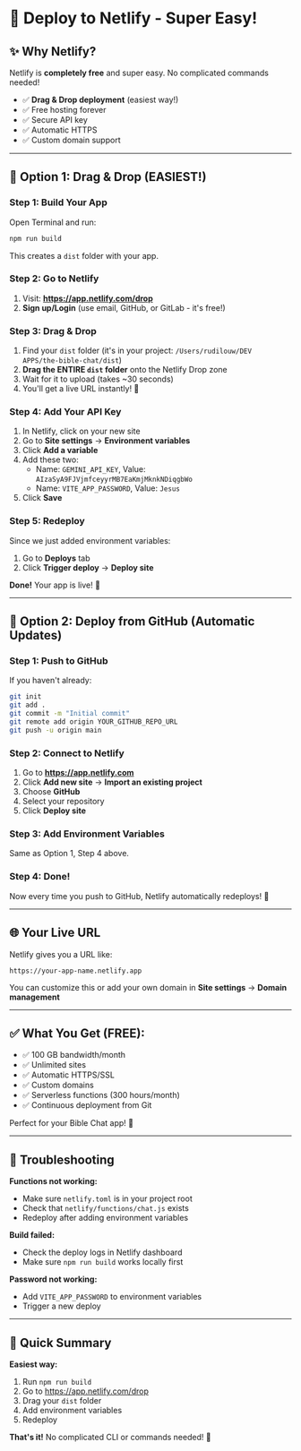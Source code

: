 # 🚀 Deploy to Netlify - Super Easy!

## ✨ Why Netlify?

Netlify is **completely free** and super easy. No complicated commands needed!

- ✅ **Drag & Drop deployment** (easiest way!)
- ✅ Free hosting forever
- ✅ Secure API key
- ✅ Automatic HTTPS
- ✅ Custom domain support

---

## 🎯 Option 1: Drag & Drop (EASIEST!)

### Step 1: Build Your App

Open Terminal and run:
```bash
npm run build
```

This creates a `dist` folder with your app.

### Step 2: Go to Netlify

1. Visit: **https://app.netlify.com/drop**
2. **Sign up/Login** (use email, GitHub, or GitLab - it's free!)

### Step 3: Drag & Drop

1. Find your `dist` folder (it's in your project: `/Users/rudilouw/DEV APPS/the-bible-chat/dist`)
2. **Drag the ENTIRE `dist` folder** onto the Netlify Drop zone
3. Wait for it to upload (takes ~30 seconds)
4. You'll get a live URL instantly! 🎉

### Step 4: Add Your API Key

1. In Netlify, click on your new site
2. Go to **Site settings** → **Environment variables**
3. Click **Add a variable**
4. Add these two:
   - Name: `GEMINI_API_KEY`, Value: `AIzaSyA9FJVjmfceyyrMB7EaKmjMknkNDiqgbWo`
   - Name: `VITE_APP_PASSWORD`, Value: `Jesus`
5. Click **Save**

### Step 5: Redeploy

Since we just added environment variables:
1. Go to **Deploys** tab
2. Click **Trigger deploy** → **Deploy site**

**Done!** Your app is live! 🎉

---

## 🎯 Option 2: Deploy from GitHub (Automatic Updates)

### Step 1: Push to GitHub

If you haven't already:
```bash
git init
git add .
git commit -m "Initial commit"
git remote add origin YOUR_GITHUB_REPO_URL
git push -u origin main
```

### Step 2: Connect to Netlify

1. Go to **https://app.netlify.com**
2. Click **Add new site** → **Import an existing project**
3. Choose **GitHub**
4. Select your repository
5. Click **Deploy site**

### Step 3: Add Environment Variables

Same as Option 1, Step 4 above.

### Step 4: Done!

Now every time you push to GitHub, Netlify automatically redeploys! 🚀

---

## 🌐 Your Live URL

Netlify gives you a URL like:
```
https://your-app-name.netlify.app
```

You can customize this or add your own domain in **Site settings** → **Domain management**

---

## ✅ What You Get (FREE):

- ✅ 100 GB bandwidth/month
- ✅ Unlimited sites
- ✅ Automatic HTTPS/SSL
- ✅ Custom domains
- ✅ Serverless functions (300 hours/month)
- ✅ Continuous deployment from Git

Perfect for your Bible Chat app! 🎉

---

## 🐛 Troubleshooting

**Functions not working:**
- Make sure `netlify.toml` is in your project root
- Check that `netlify/functions/chat.js` exists
- Redeploy after adding environment variables

**Build failed:**
- Check the deploy logs in Netlify dashboard
- Make sure `npm run build` works locally first

**Password not working:**
- Add `VITE_APP_PASSWORD` to environment variables
- Trigger a new deploy

---

## 🎯 Quick Summary

**Easiest way:**
1. Run `npm run build`
2. Go to https://app.netlify.com/drop
3. Drag your `dist` folder
4. Add environment variables
5. Redeploy

**That's it!** No complicated CLI or commands needed! 🎉

